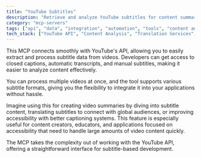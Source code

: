 ```yaml
---
title: "YouTube Subtitles"
description: "Retrieve and analyze YouTube subtitles for content summarization, translation, and accessibility enhancement."
category: "mcp-servers"
tags: ["api", "data", "integration", "automation", "tools", "content analysis", "video processing", "accessibility"]
tech_stack: ["YouTube API", "Content Analysis", "Translation Services", "Accessibility Tools", "Batch Processing"]
---
```


This MCP connects smoothly with YouTube's API, allowing you to easily extract and process subtitle data from videos. Developers can get access to closed captions, automatic transcripts, and manual subtitles, making it easier to analyze content effectively.

You can process multiple videos at once, and the tool supports various subtitle formats, giving you the flexibility to integrate it into your applications without hassle.

Imagine using this for creating video summaries by diving into subtitle content, translating subtitles to connect with global audiences, or improving accessibility with better captioning systems. This feature is especially useful for content creators, educators, and applications focused on accessibility that need to handle large amounts of video content quickly.

The MCP takes the complexity out of working with the YouTube API, offering a straightforward interface for subtitle-based development.